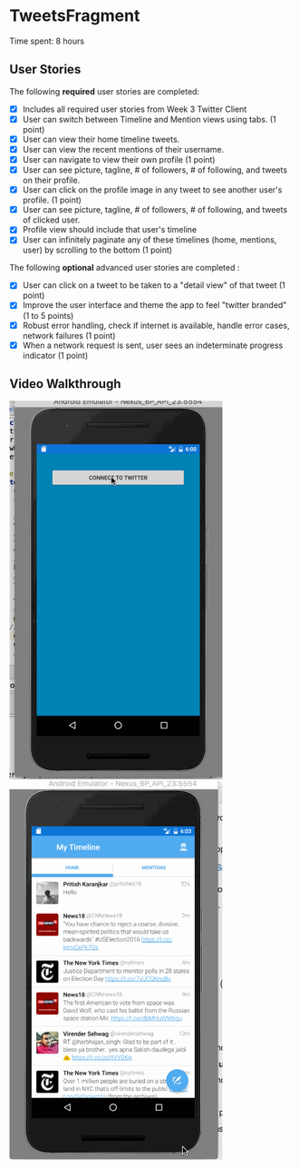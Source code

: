 # TweetsFragment

Time spent: 8 hours

## User Stories

The following **required** user stories are completed:

* [X] Includes all required user stories from Week 3 Twitter Client
* [X] User can switch between Timeline and Mention views using tabs. (1 point)
* [X] User can view their home timeline tweets.
* [X] User can view the recent mentions of their username.
* [X] User can navigate to view their own profile (1 point)
* [X] User can see picture, tagline, # of followers, # of following, and tweets on their profile.
* [X] User can click on the profile image in any tweet to see another user's profile. (1 point)
* [X] User can see picture, tagline, # of followers, # of following, and tweets of clicked user.
* [X] Profile view should include that user's timeline
* [X] User can infinitely paginate any of these timelines (home, mentions, user) by scrolling to the bottom (1 point)

The following **optional** advanced user stories are completed :

* [X] User can click on a tweet to be taken to a "detail view" of that tweet (1 point)
* [X] Improve the user interface and theme the app to feel "twitter branded" (1 to 5 points)
* [X] Robust error handling, check if internet is available, handle error cases, network failures (1 point)
* [X] When a network request is sent, user sees an indeterminate progress indicator (1 point)

## Video Walkthrough 

![Video Walkthrough](TweetsFragment.gif)
![Video Walkthrough](TweetsFragment1.gif)

